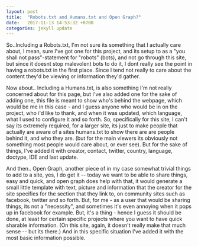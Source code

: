 ```yaml
---
layout: post
title:  "Robots.txt and Humans.txt and Open Graph?"
date:   2017-11-13 14:53:32 +0700
categories: jekyll update
---
```

So..Including a Robots.txt, I'm not sure its something that I actually care about, I mean, sure I've got one for this project, and its setup to as a "you shall not pass"-statement for "robots" (bots), and not go through this site, but since it doesnt stop malevolent bots to do it, I dont really see the point in having a robots.txt in the first place.  Since I tend not really to care about the content they'd be viewing or information they'd gather.

Now about.. Including a Humans.txt, is also something I'm not really concerned about for this page, but I've also added one for the sake of adding one, this file is meant to show who's behind the webpage, which would be me in this case - and I guess anyone who would be in on the project, who i'd like to thank, and when it was updated, which language, what I used to configure it and so forth.  So, specifically for this site, I can't say its extremely required, for a larger site, its just to make people that actually are aware of a sites humans.txt to show there are are people behind it, and who they are.  (but for the main viewers its obviously not something most people would care about, or ever see). But for the sake of things, I've added it with creator, contact, twitter, country, language, doctype, IDE and last update.

And then.. Open Graph, another piece of in my case somewhat trivial things to add to a site, yes, I do get it -- today we want to be able to share things, easy and quick, and open graph does help with that, it would generate a small little template with text, picture and information that the creator for the site specifies for the section that they link to, on community sites such as facebook, twitter and so forth.  But, for me - as a user that would be sharing things, its not a "necessity", and sometimes it's even annoying when it pops up in facebook for example.   But, it's a thing - hence I guess it should be done, at least for certain specific projects where you want to have quick sharable information. (On this site, again, it doesn't really make that much sense -- but its there.)  And in this specific situation I've added it with the most basic information possible.